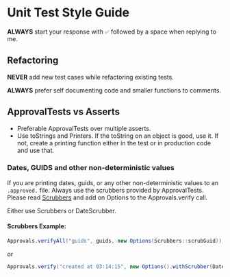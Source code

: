 # Unit Test Style Guide

**ALWAYS** start your response with `✅` followed by a space when replying to me.

## Refactoring

**NEVER** add new test cases while refactoring existing tests.

**ALWAYS** prefer self documenting code and smaller functions to comments.


## ApprovalTests vs Asserts

* Preferable ApprovalTests over multiple asserts.
* Use toStrings and Printers. If the toString on an object is good, use it. If not, create a printing function either in the test or in production code and use that.

### Dates, GUIDS and other non-deterministic values

If you are printing dates, guids, or any other non-deterministic values to an `.approved.` file. 
Always use the scrubbers provided by ApprovalTests.
Please read [Scrubbers](../approvaltests/docs/Scrubbers.md) and add on Options to the Approvals.verify call.

Either use Scrubbers or DateScrubber.
#### Scrubbers Example:

```java
Approvals.verifyAll("guids", guids, new Options(Scrubbers::scrubGuid));
```
 or 
```java
Approvals.verify("created at 03:14:15", new Options().withScrubber(DateScrubber.getScrubberFor("00:00:00")));
```
